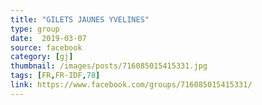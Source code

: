 ```yaml
---
title: "GILETS JAUNES YVELINES"
type: group
date:  2019-03-07
source: facebook
category: [gj]
thumbnail: /images/posts/716085015415331.jpg
tags: [FR,FR-IDF,78]
link: https://www.facebook.com/groups/716085015415331/
---
```

